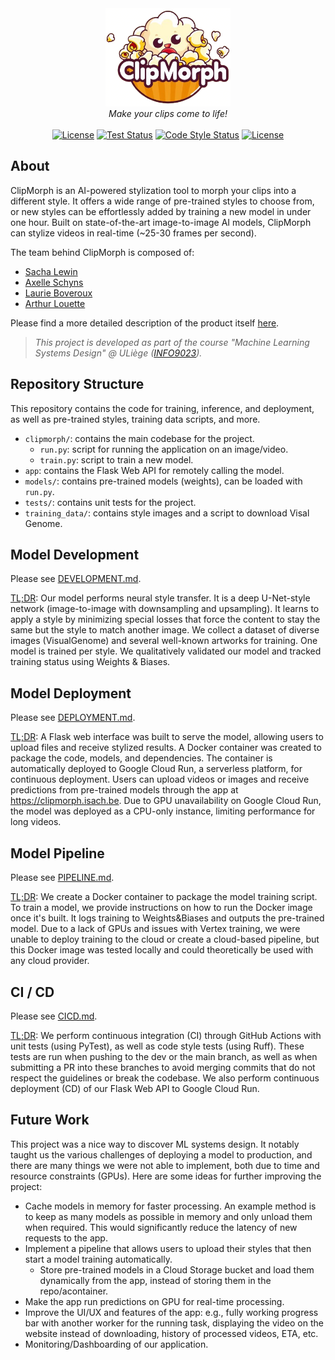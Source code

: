 <div align="center">
  <img src=".github/assets/clipmorph_logo.png" alt="ClipMorph Logo" 
width="200"/>
    <br>
    <em>Make your clips come to life!</em>
</div><br>

<div align="center">
    <a href="https://clipmorph.isach.be">
        <img alt="License" src="https://img.shields.io/badge/Web App-Online-aqua.svg"></a>
    <a href='https://github.com/iSach/clipmorph/actions/workflows/clipmorph_tests.yml'>
        <img src='https://github.com/iSach/clipmorph/actions/workflows/clipmorph_tests.yml/badge.svg' alt='Test 
Status' /></a>
    <a href='https://github.com/iSach/clipmorph/actions/workflows/code_style.yml'>
        <img src='https://github.com/iSach/clipmorph/actions/workflows/code_style.yml/badge.svg' 
alt='Code Style Status' /></a>
    <a href="https://github.com/iSach/clipmorph/blob/master/LICENSE">
        <img alt="License" src="https://img.shields.io/badge/License-MIT-blue.svg"></a>
</div>

## About

ClipMorph is an AI-powered stylization tool to morph your clips into a 
different style. It offers a wide range of pre-trained styles to choose from,
or new styles can be effortlessly added by training a new model in under 
one hour. Built on state-of-the-art image-to-image AI models, ClipMorph can 
stylize videos in real-time (~25-30 frames per second).

The team behind ClipMorph is composed of:
- [Sacha Lewin](https://github.com/iSach)
- [Axelle Schyns](https://github.com/AxelleSchyns)
- [Laurie Boveroux](https://github.com/LaurieBvrx)
- [Arthur Louette](https://github.com/LouetteArthur)

Please find a more detailed description of the product itself [here](canvas.pdf).

> _This project is developed as part of the course "Machine Learning Systems 
Design" @ ULiège ([INFO9023](https://github.com/ThomasVrancken/info9023-mlops))._

## Repository Structure

This repository contains the code for training, inference, and deployment, 
as well as pre-trained styles, training data scripts, and more.

- `clipmorph/`: contains the main codebase for the project.
  - `run.py`: script for running the application on an image/video.
  - `train.py`: script to train a new model.
- `app`: contains the Flask Web API for remotely calling the model.
- `models/`: contains pre-trained models (weights), can be loaded with `run.py`.
- `tests/`: contains unit tests for the project.
- `training_data/`: contains style images and a script to download Visal 
  Genome.

## Model Development

Please see [DEVELOPMENT.md](DEVELOPMENT.md).

<u>TL;DR</u>: Our model performs neural style transfer. It is a deep 
U-Net-style 
network (image-to-image with downsampling and upsampling). It learns to 
apply a style by minimizing special losses that force the content to stay 
the same but the style to match another image. We collect a dataset of diverse 
images (VisualGenome) and several well-known artworks for training. One 
model is trained per style. We qualitatively validated our model and tracked 
training status using Weights & Biases.

## Model Deployment

Please see [DEPLOYMENT.md](DEPLOYMENT.md).

<u>TL;DR</u>: A Flask web interface was built to serve the model, allowing users to upload files and receive stylized results.
A Docker container was created to package the code, models, and 
dependencies. The container is automatically deployed to Google Cloud Run, a 
serverless platform, for continuous deployment. Users can upload videos or 
images and receive predictions from pre-trained models through the app at https://clipmorph.isach.be. 
Due to GPU unavailability on Google Cloud Run, the model was 
deployed as a CPU-only instance, limiting performance for long videos. 

## Model Pipeline

Please see [PIPELINE.md](PIPELINE.md).

<u>TL;DR</u>: We create a Docker container to package the model training 
script. To train a model, we provide instructions on how to run the Docker 
image once it's built. It logs training to Weights&Biases and outputs the 
pre-trained model. Due to a lack of GPUs and issues with Vertex training, 
we were unable to deploy training to the cloud or create a cloud-based pipeline, 
but this Docker image was tested locally and could theoretically be used with any cloud provider.

## CI / CD

Please see [CICD.md](CICD.md).

<u>TL;DR</u>: We perform continuous integration (CI) through GitHub Actions 
with unit tests (using PyTest), as well as code style tests (using Ruff). These tests
are run when pushing to the dev or the main branch, as well as when submitting a PR into these
branches to avoid merging commits that do not respect the guidelines or break the codebase. We 
also perform continuous deployment (CD) of our Flask Web API to Google Cloud Run.

## Future Work

This project was a nice way to discover ML systems design. It notably 
taught us the various challenges of deploying a model to production, and 
there are many things we were not able to implement, both due to time and 
resource constraints (GPUs). Here are some ideas for further improving the 
project:
- Cache models in memory for faster processing. An example method is to 
  keep as many models as possible in memory and only unload them when 
  required. This would significantly reduce the latency of new requests to 
  the app.
- Implement a pipeline that allows users to upload their styles that then 
  start a model training automatically.
  - Store pre-trained models in a Cloud Storage bucket and load them 
    dynamically from the app, instead of storing them in the repo/acontainer.
- Make the app run predictions on GPU for real-time processing.
- Improve the UI/UX and features of the app: e.g., fully working progress bar with another worker for the running task, displaying 
  the video on the website instead of downloading, history of processed 
  videos, ETA, etc.
- Monitoring/Dashboarding of our application.
